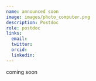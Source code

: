 ```yaml
---
name: announced soon
image: images/photo_computer.png
description: Postdoc
role: postdoc
links:
  email: 
  twitter: 
  orcid:
  linkedin:
---
```


coming soon
